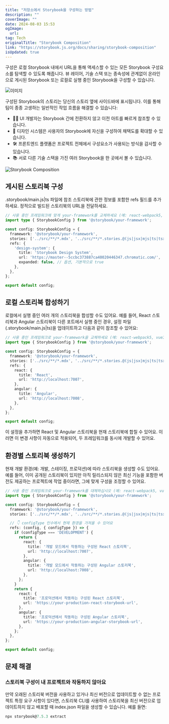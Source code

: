 ```yaml
---
title: "저장소에서 Storybook을 구성하는 방법"
description: ""
coverImage: ""
date: 2024-08-03 15:53
ogImage: 
  url: 
tag: Tech
originalTitle: "Storybook Composition"
link: "https://storybook.js.org/docs/sharing/storybook-composition"
isUpdated: true
---
```







구성은 로컬 Storybook 내에서 URL을 통해 액세스할 수 있는 모든 Storybook 구성요소를 탐색할 수 있도록 해줍니다. 뷰 레이어, 기술 스택 또는 종속성에 관계없이 온라인으로 게시된 Storybook 또는 로컬로 실행 중인 Storybook을 구성할 수 있습니다.

![이미지](/assets/img/StorybookComposition_0.png)

구성된 Storybook의 스토리는 당신의 스토리 옆에 사이드바에 표시됩니다. 이를 통해 팀이 종종 고생하는 일반적인 작업 흐름을 해결할 수 있습니다:

- 👩‍💻 UI 개발자는 Storybook 간에 전환하지 않고 이전 아트를 빠르게 참조할 수 있습니다.
- 🎨 디자인 시스템은 사용자의 Storybook에 자신을 구성하여 채택도를 확대할 수 있습니다.
- 🛠 프론트엔드 플랫폼은 프로젝트 전체에서 구성요소가 사용되는 방식을 감사할 수 있습니다.
- 📚 서로 다른 기술 스택을 가진 여러 Storybook을 한 곳에서 볼 수 있습니다.



![Storybook Composition](/assets/img/StorybookComposition_1.png)

## 게시된 스토리북 구성

.storybook/main.js|ts 파일에 참조 스토리북에 관한 정보를 포함한 refs 필드를 추가하세요. 정적으로 빌드된 스토리북의 URL을 전달하세요.

```typescript
// 사용 중인 프레임워크에 맞게 your-framework를 교체하세요 (예: react-webpack5, vue3-vite)
import type { StorybookConfig } from '@storybook/your-framework';

const config: StorybookConfig = {
  framework: '@storybook/your-framework',
  stories: ['../src/**/*.mdx', '../src/**/*.stories.@(js|jsx|mjs|ts|tsx)'],
  refs: {
    'design-system': {
      title: 'Storybook Design System',
      url: 'https://master--5ccbc373887ca40020446347.chromatic.com/',
      expanded: false, // 옵션, 기본적으로 true
    },
  },
};

export default config;
```



## 로컬 스토리북 합성하기

로컬에서 실행 중인 여러 개의 스토리북을 합성할 수도 있어요. 예를 들어, React 스토리북과 Angular 스토리북이 다른 포트에서 실행 중인 경우, 설정 파일(.storybook/main.js|ts)을 업데이트하고 다음과 같이 참조할 수 있어요:

```typescript
// 사용 중인 프레임워크로 your-framework을 교체하세요 (예: react-webpack5, vue3-vite)
import type { StorybookConfig } from '@storybook/your-framework';

const config: StorybookConfig = {
  framework: '@storybook/your-framework',
  stories: ['../src/**/*.mdx', '../src/**/*.stories.@(js|jsx|mjs|ts|tsx)'],
  refs: {
    react: {
      title: 'React',
      url: 'http://localhost:7007',
    },
    angular: {
      title: 'Angular',
      url: 'http://localhost:7008',
    },
  },
};

export default config;
```

이 설정을 추가하면 React 및 Angular 스토리북을 현재 스토리북에 합칠 수 있어요. 이러면 이 변경 사항이 자동으로 적용되어, 두 프레임워크를 동시에 개발할 수 있어요.



## 환경별 스토리북 생성하기

현재 개발 환경(예: 개발, 스테이징, 프로덕션)에 따라 스토리북을 생성할 수도 있어요. 예를 들어, 이미 공개된 스토리북이 있지만 아직 릴리스되지 않은 최신 기능을 포함한 버전도 제공하는 프로젝트에 작업 중이라면, 그에 맞게 구성을 조정할 수 있어요. 

```typescript
// 사용 중인 프레임워크로 your-framework를 대체하십시오 (예: react-webpack5, vue3-vite)
import type { StorybookConfig } from '@storybook/your-framework';

const config: StorybookConfig = {
  framework: '@storybook/your-framework',
  stories: ['../src/**/*.mdx', '../src/**/*.stories.@(js|jsx|mjs|ts|tsx)'],

  // 👇 configType 인수에서 현재 환경을 가져올 수 있어요
  refs: (config, { configType }) => {
    if (configType === 'DEVELOPMENT') {
      return {
        react: {
          title: '개발 모드에서 작동하는 구성된 React 스토리북',
          url: 'http://localhost:7007',
        },
        angular: {
          title: '개발 모드에서 작동하는 구성된 Angular 스토리북',
          url: 'http://localhost:7008',
        },
      };
    }
    return {
      react: {
        title: '프로덕션에서 작동하는 구성된 React 스토리북',
        url: 'https://your-production-react-storybook-url',
      },
      angular: {
        title: '프로덕션에서 작동하는 구성된 Angular 스토리북',
        url: 'https://your-production-angular-storybook-url',
      },
    };
  },
};

export default config;
```

## 문제 해결



### 스토리북 구성이 내 프로젝트와 작동하지 않아요

만약 오래된 스토리북 버전을 사용하고 있거나 최신 버전으로 업데이트할 수 없는 프로젝트 특정 요구 사항이 있다면, 스토리북 CLI를 사용하여 스토리북을 최신 버전으로 업데이트하지 않고 배포할 때 index.json 파일을 생성할 수 있습니다. 예를 들면:

```js
npx storybook@7.5.3 extract
```